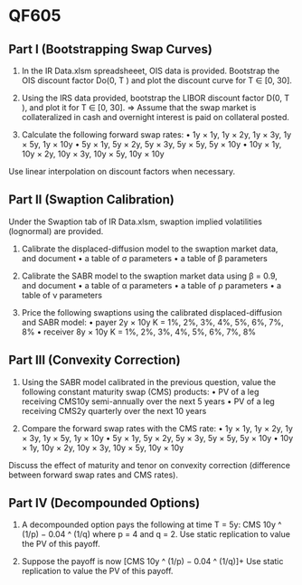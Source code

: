 # QF605

## Part I (Bootstrapping Swap Curves)
1. In the IR Data.xlsm spreadsheeet, OIS data is provided. Bootstrap the OIS discount factor Do(0, T ) and plot the discount curve for T ∈ [0, 30].

2. Using the IRS data provided, bootstrap the LIBOR discount factor D(0, T ), and plot it for T ∈ [0, 30].
⇒ Assume that the swap market is collateralized in cash and overnight interest is paid on collateral posted.

3. Calculate the following forward swap rates:
• 1y × 1y, 1y × 2y, 1y × 3y, 1y × 5y, 1y × 10y
• 5y × 1y, 5y × 2y, 5y × 3y, 5y × 5y, 5y × 10y
• 10y × 1y, 10y × 2y, 10y × 3y, 10y × 5y, 10y × 10y

Use linear interpolation on discount factors when necessary.

## Part II (Swaption Calibration)
Under the Swaption tab of IR Data.xlsm, swaption implied volatilities (lognormal) are provided.

1. Calibrate the displaced-diffusion model to the swaption market data, and document
• a table of σ parameters
• a table of β parameters

2. Calibrate the SABR model to the swaption market data using β = 0.9, and document
• a table of α parameters
• a table of ρ parameters
• a table of ν parameters

3. Price the following swaptions using the calibrated displaced-diffusion and SABR model:
• payer 2y × 10y K = 1%, 2%, 3%, 4%, 5%, 6%, 7%, 8%
• receiver 8y × 10y K = 1%, 2%, 3%, 4%, 5%, 6%, 7%, 8%

## Part III (Convexity Correction)
1. Using the SABR model calibrated in the previous question, value the following constant maturity swap (CMS) products:
• PV of a leg receiving CMS10y semi-annually over the next 5 years
• PV of a leg receiving CMS2y quarterly over the next 10 years

2. Compare the forward swap rates with the CMS rate:
• 1y × 1y, 1y × 2y, 1y × 3y, 1y × 5y, 1y × 10y
• 5y × 1y, 5y × 2y, 5y × 3y, 5y × 5y, 5y × 10y
• 10y × 1y, 10y × 2y, 10y × 3y, 10y × 5y, 10y × 10y

Discuss the effect of maturity and tenor on convexity correction (difference between forward swap rates and CMS rates).

## Part IV (Decompounded Options)
1. A decompounded option pays the following at time T = 5y:
  CMS 10y ^ (1/p) − 0.04 ^ (1/q)
where p = 4 and q = 2. Use static replication to value the PV of this payoff.

2. Suppose the payoff is now
[CMS 10y ^ (1/p) − 0.04 ^ (1/q)]+
Use static replication to value the PV of this payoff.
